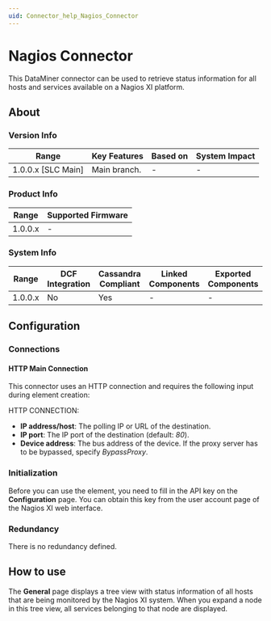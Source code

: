 ```yaml
---
uid: Connector_help_Nagios_Connector
---
```


# Nagios Connector

This DataMiner connector can be used to retrieve status information for all hosts and services available on a Nagios XI platform.

## About

### Version Info

| Range                | Key Features     | Based on     | System Impact     |
|----------------------|------------------|--------------|-------------------|
| 1.0.0.x \[SLC Main\] | Main branch.     | \-           | \-                |

### Product Info

| Range     | Supported Firmware     |
|-----------|------------------------|
| 1.0.0.x   | \-                     |

### System Info

| Range     | DCF Integration     | Cassandra Compliant     | Linked Components     | Exported Components     |
|-----------|---------------------|-------------------------|-----------------------|-------------------------|
| 1.0.0.x   | No                  | Yes                     | \-                    | \-                      |

## Configuration

### Connections

#### HTTP Main Connection

This connector uses an HTTP connection and requires the following input during element creation:

HTTP CONNECTION:

- **IP address/host**: The polling IP or URL of the destination.
- **IP port**: The IP port of the destination (default: *80*).
- **Device address**: The bus address of the device. If the proxy server has to be bypassed, specify *BypassProxy*.

### Initialization

Before you can use the element, you need to fill in the API key on the **Configuration** page. You can obtain this key from the user account page of the Nagios XI web interface.

### Redundancy

There is no redundancy defined.

## How to use

The **General** page displays a tree view with status information of all hosts that are being monitored by the Nagios XI system. When you expand a node in this tree view, all services belonging to that node are displayed.
